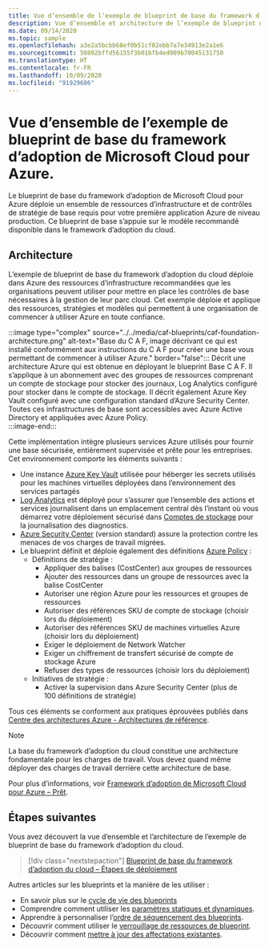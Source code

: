 ```yaml
---
title: Vue d’ensemble de l’exemple de blueprint de base du framework d’adoption du cloud
description: Vue d’ensemble et architecture de l’exemple de blueprint de base du framework d’adoption du cloud pour Azure.
ms.date: 09/14/2020
ms.topic: sample
ms.openlocfilehash: a3e2a5bcbb68ef0b51cf02ebb7a7e34913e2a1e6
ms.sourcegitcommit: 50802bffd56155f3b01bfb4ed009b70045131750
ms.translationtype: HT
ms.contentlocale: fr-FR
ms.lasthandoff: 10/09/2020
ms.locfileid: "91929606"
---
```

# <a name="overview-of-the-microsoft-cloud-adoption-framework-for-azure-foundation-blueprint-sample"></a>Vue d’ensemble de l’exemple de blueprint de base du framework d’adoption de Microsoft Cloud pour Azure.

Le blueprint de base du framework d’adoption de Microsoft Cloud pour Azure déploie un ensemble de ressources d’infrastructure et de contrôles de stratégie de base requis pour votre première application Azure de niveau production. Ce blueprint de base s’appuie sur le modèle recommandé disponible dans le framework d’adoption du cloud.

## <a name="architecture"></a>Architecture

L’exemple de blueprint de base du framework d’adoption du cloud déploie dans Azure des ressources d’infrastructure recommandées que les organisations peuvent utiliser pour mettre en place les contrôles de base nécessaires à la gestion de leur parc cloud. Cet exemple déploie et applique des ressources, stratégies et modèles qui permettent à une organisation de commencer à utiliser Azure en toute confiance.

:::image type="complex" source="../../media/caf-blueprints/caf-foundation-architecture.png" alt-text="Base du C A F, image décrivant ce qui est installé conformément aux instructions du C A F pour créer une base vous permettant de commencer à utiliser Azure." border="false":::
   Décrit une architecture Azure qui est obtenue en déployant le blueprint Base C A F.  Il s’applique à un abonnement avec des groupes de ressources comprenant un compte de stockage pour stocker des journaux, Log Analytics configuré pour stocker dans le compte de stockage. Il décrit également Azure Key Vault configuré avec une configuration standard d’Azure Security Center. Toutes ces infrastructures de base sont accessibles avec Azure Active Directory et appliquées avec Azure Policy.     
:::image-end:::

Cette implémentation intègre plusieurs services Azure utilisés pour fournir une base sécurisée, entièrement supervisée et prête pour les entreprises. Cet environnement comporte les éléments suivants :

- Une instance [Azure Key Vault](../../../../key-vault/general/overview.md) utilisée pour héberger les secrets utilisés pour les machines virtuelles déployées dans l’environnement des services partagés
- [Log Analytics](../../../../azure-monitor/overview.md) est déployé pour s’assurer que l’ensemble des actions et services journalisent dans un emplacement central dès l’instant où vous démarrez votre déploiement sécurisé dans [Comptes de stockage](../../../../storage/common/storage-introduction.md) pour la journalisation des diagnostics.
- [Azure Security Center](../../../../security-center/security-center-intro.md) (version standard) assure la protection contre les menaces de vos charges de travail migrées.
- Le blueprint définit et déploie également des définitions [Azure Policy](../../../policy/overview.md) :
  - Définitions de stratégie :
    - Appliquer des balises (CostCenter) aux groupes de ressources
    - Ajouter des ressources dans un groupe de ressources avec la balise CostCenter
    - Autoriser une région Azure pour les ressources et groupes de ressources
    - Autoriser des références SKU de compte de stockage (choisir lors du déploiement)
    - Autoriser des références SKU de machines virtuelles Azure (choisir lors du déploiement)
    - Exiger le déploiement de Network Watcher 
    - Exiger un chiffrement de transfert sécurisé de compte de stockage Azure
    - Refuser des types de ressources (choisir lors du déploiement)  
  - Initiatives de stratégie :
    - Activer la supervision dans Azure Security Center (plus de 100 définitions de stratégie)

Tous ces éléments se conforment aux pratiques éprouvées publiés dans [Centre des architectures Azure - Architectures de référence](/azure/architecture/reference-architectures/).

> [!NOTE]
> La base du framework d’adoption du cloud constitue une architecture fondamentale pour les charges de travail.
> Vous devez quand même déployer des charges de travail derrière cette architecture de base.

Pour plus d’informations, voir [Framework d’adoption de Microsoft Cloud pour Azure – Prêt](/azure/cloud-adoption-framework/ready/).

## <a name="next-steps"></a>Étapes suivantes

Vous avez découvert la vue d’ensemble et l’architecture de l’exemple de blueprint de base du framework d’adoption du cloud.

> [!div class="nextstepaction"]
> [Blueprint de base du framework d’adoption du cloud – Étapes de déploiement](./deploy.md)

Autres articles sur les blueprints et la manière de les utiliser :

- En savoir plus sur le [cycle de vie des blueprints](../../concepts/lifecycle.md)
- Comprendre comment utiliser les [paramètres statiques et dynamiques](../../concepts/parameters.md).
- Apprendre à personnaliser l’[ordre de séquencement des blueprints](../../concepts/sequencing-order.md).
- Découvrir comment utiliser le [verrouillage de ressources de blueprint](../../concepts/resource-locking.md).
- Découvrir comment [mettre à jour des affectations existantes](../../how-to/update-existing-assignments.md).

